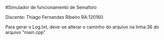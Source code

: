 #Simulador de funcionamento de Semaforo

Discente: Thiago Fernandes Ribeiro   RA:120160

Para gerar o Log.txt, deve-se alterar o caminho do arquivo na linha:36 do arquivo "main.cpp"
